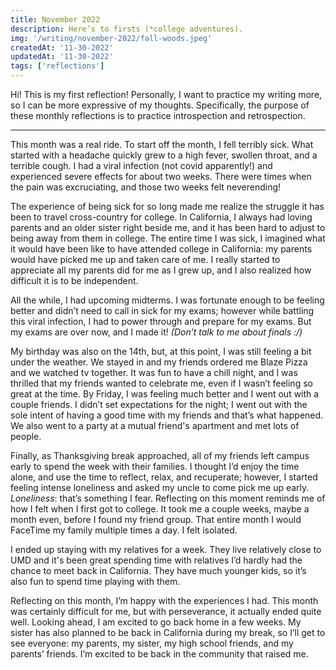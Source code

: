 ```yaml
---
title: November 2022
description: Here’s to firsts (*college adventures).
img: '/writing/november-2022/fall-woods.jpeg'
createdAt: '11-30-2022'
updatedAt: '11-30-2022'
tags: ['reflections']
---
```


Hi! This is my first reflection! Personally, I want to practice my writing more, so I can be more expressive of my thoughts. Specifically, the purpose of these monthly reflections is to practice introspection and retrospection.

---

This month was a real ride. To start off the month, I fell terribly sick. What started with a headache quickly grew to a high fever, swollen throat, and a terrible cough. I had a viral infection (not covid apparently!) and experienced severe effects for about two weeks. There were times when the pain was excruciating, and those two weeks felt neverending!

The experience of being sick for so long made me realize the struggle it has been to travel cross-country for college. In California, I always had loving parents and an older sister right beside me, and it has been hard to adjust to being away from them in college. The entire time I was sick, I imagined what it would have been like to have attended college in California: my parents would have picked me up and taken care of me. I really started to appreciate all my parents did for me as I grew up, and I also realized how difficult it is to be independent.

All the while, I had upcoming midterms. I was fortunate enough to be feeling better and didn’t need to call in sick for my exams; however while battling this viral infection, I had to power through and prepare for my exams. But my exams are over now, and I made it! _(Don’t talk to me about finals :/)_

My birthday was also on the 14th, but, at this point, I was still feeling a bit under the weather. We stayed in and my friends ordered me Blaze Pizza and we watched tv together. It was fun to have a chill night, and I was thrilled that my friends wanted to celebrate me, even if I wasn’t feeling so great at the time. By Friday, I was feeling much better and I went out with a couple friends. I didn’t set expectations for the night; I went out with the sole intent of having a good time with my friends and that’s what happened. We also went to a party at a mutual friend's apartment and met lots of people.

Finally, as Thanksgiving break approached, all of my friends left campus early to spend the week with their families. I thought I’d enjoy the time alone, and use the time to reflect, relax, and recuperate; however, I started feeling intense loneliness and asked my uncle to come pick me up early. _Loneliness_: that’s something I fear. Reflecting on this moment reminds me of how I felt when I first got to college. It took me a couple weeks, maybe a month even, before I found my friend group. That entire month I would FaceTime my family multiple times a day. I felt isolated.

I ended up staying with my relatives for a week. They live relatively close to UMD and it's been great spending time with relatives I’d hardly had the chance to meet back in California. They have much younger kids, so it’s also fun to spend time playing with them.

Reflecting on this month, I’m happy with the experiences I had. This month was certainly difficult for me, but with perseverance, it actually ended quite well. Looking ahead, I am excited to go back home in a few weeks. My sister has also planned to be back in California during my break, so I’ll get to see everyone: my parents, my sister, my high school friends, and my parents’ friends. I’m excited to be back in the community that raised me.
